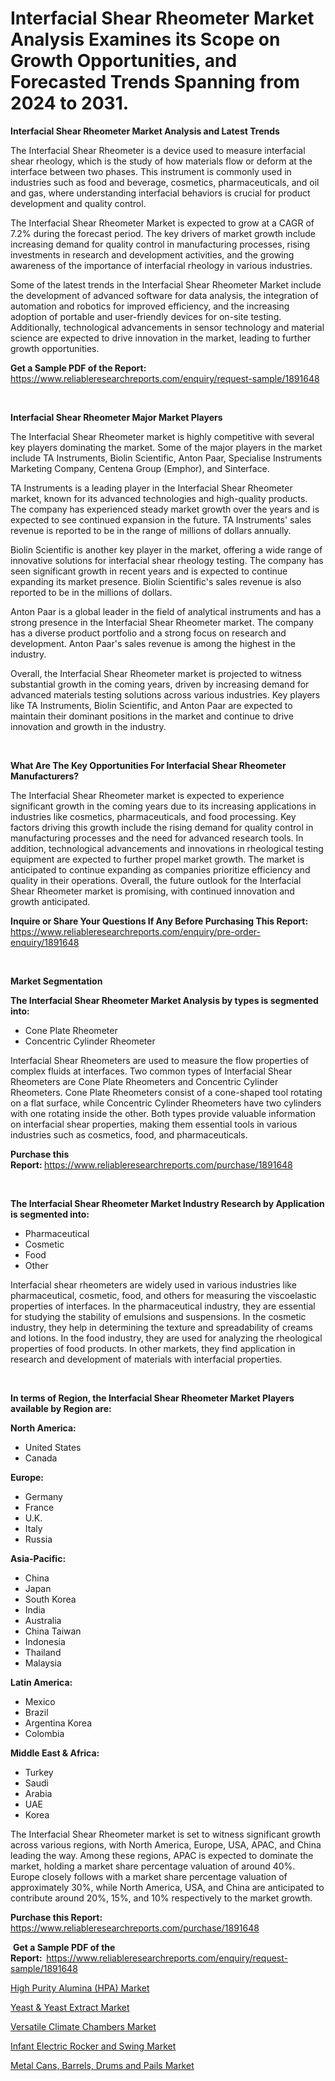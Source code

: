 <p><h1>Interfacial Shear Rheometer Market Analysis Examines its Scope on Growth Opportunities, and Forecasted Trends Spanning from 2024 to 2031.</h1></p><p><strong>Interfacial Shear Rheometer Market Analysis and Latest Trends</strong></p>
<p><p>The Interfacial Shear Rheometer is a device used to measure interfacial shear rheology, which is the study of how materials flow or deform at the interface between two phases. This instrument is commonly used in industries such as food and beverage, cosmetics, pharmaceuticals, and oil and gas, where understanding interfacial behaviors is crucial for product development and quality control.</p><p>The Interfacial Shear Rheometer Market is expected to grow at a CAGR of 7.2% during the forecast period. The key drivers of market growth include increasing demand for quality control in manufacturing processes, rising investments in research and development activities, and the growing awareness of the importance of interfacial rheology in various industries.</p><p>Some of the latest trends in the Interfacial Shear Rheometer Market include the development of advanced software for data analysis, the integration of automation and robotics for improved efficiency, and the increasing adoption of portable and user-friendly devices for on-site testing. Additionally, technological advancements in sensor technology and material science are expected to drive innovation in the market, leading to further growth opportunities.</p></p>
<p><strong>Get a Sample PDF of the Report:&nbsp;</strong> <a href="https://www.reliableresearchreports.com/enquiry/request-sample/1891648">https://www.reliableresearchreports.com/enquiry/request-sample/1891648</a></p>
<p>&nbsp;</p>
<p><strong>Interfacial Shear Rheometer Major Market Players</strong></p>
<p><p>The Interfacial Shear Rheometer market is highly competitive with several key players dominating the market. Some of the major players in the market include TA Instruments, Biolin Scientific, Anton Paar, Specialise Instruments Marketing Company, Centena Group (Emphor), and Sinterface. </p><p>TA Instruments is a leading player in the Interfacial Shear Rheometer market, known for its advanced technologies and high-quality products. The company has experienced steady market growth over the years and is expected to see continued expansion in the future. TA Instruments' sales revenue is reported to be in the range of millions of dollars annually.</p><p>Biolin Scientific is another key player in the market, offering a wide range of innovative solutions for interfacial shear rheology testing. The company has seen significant growth in recent years and is expected to continue expanding its market presence. Biolin Scientific's sales revenue is also reported to be in the millions of dollars.</p><p>Anton Paar is a global leader in the field of analytical instruments and has a strong presence in the Interfacial Shear Rheometer market. The company has a diverse product portfolio and a strong focus on research and development. Anton Paar's sales revenue is among the highest in the industry.</p><p>Overall, the Interfacial Shear Rheometer market is projected to witness substantial growth in the coming years, driven by increasing demand for advanced materials testing solutions across various industries. Key players like TA Instruments, Biolin Scientific, and Anton Paar are expected to maintain their dominant positions in the market and continue to drive innovation and growth in the industry.</p></p>
<p>&nbsp;</p>
<p><strong>What Are The Key Opportunities For Interfacial Shear Rheometer Manufacturers?</strong></p>
<p><p>The Interfacial Shear Rheometer market is expected to experience significant growth in the coming years due to its increasing applications in industries like cosmetics, pharmaceuticals, and food processing. Key factors driving this growth include the rising demand for quality control in manufacturing processes and the need for advanced research tools. In addition, technological advancements and innovations in rheological testing equipment are expected to further propel market growth. The market is anticipated to continue expanding as companies prioritize efficiency and quality in their operations. Overall, the future outlook for the Interfacial Shear Rheometer market is promising, with continued innovation and growth anticipated.</p></p>
<p><strong>Inquire or Share Your Questions If Any Before Purchasing This Report:</strong> <a href="https://www.reliableresearchreports.com/enquiry/pre-order-enquiry/1891648">https://www.reliableresearchreports.com/enquiry/pre-order-enquiry/1891648</a></p>
<p>&nbsp;</p>
<p><strong>Market Segmentation</strong></p>
<p><strong>The Interfacial Shear Rheometer Market Analysis by types is segmented into:</strong></p>
<p><ul><li>Cone Plate Rheometer</li><li>Concentric Cylinder Rheometer</li></ul></p>
<p><p>Interfacial Shear Rheometers are used to measure the flow properties of complex fluids at interfaces. Two common types of Interfacial Shear Rheometers are Cone Plate Rheometers and Concentric Cylinder Rheometers. Cone Plate Rheometers consist of a cone-shaped tool rotating on a flat surface, while Concentric Cylinder Rheometers have two cylinders with one rotating inside the other. Both types provide valuable information on interfacial shear properties, making them essential tools in various industries such as cosmetics, food, and pharmaceuticals.</p></p>
<p><strong>Purchase this Report:&nbsp;</strong><a href="https://www.reliableresearchreports.com/purchase/1891648">https://www.reliableresearchreports.com/purchase/1891648</a></p>
<p>&nbsp;</p>
<p><strong>The Interfacial Shear Rheometer Market Industry Research by Application is segmented into:</strong></p>
<p><ul><li>Pharmaceutical</li><li>Cosmetic</li><li>Food</li><li>Other</li></ul></p>
<p><p>Interfacial shear rheometers are widely used in various industries like pharmaceutical, cosmetic, food, and others for measuring the viscoelastic properties of interfaces. In the pharmaceutical industry, they are essential for studying the stability of emulsions and suspensions. In the cosmetic industry, they help in determining the texture and spreadability of creams and lotions. In the food industry, they are used for analyzing the rheological properties of food products. In other markets, they find application in research and development of materials with interfacial properties.</p></p>
<p>&nbsp;</p>
<p><strong>In terms of Region, the Interfacial Shear Rheometer Market Players available by Region are:</strong></p>
<p>
    <p> <strong> North America: </strong>
        <ul>
            <li>United States</li>
            <li>Canada</li>
        </ul>
        </p> 
    <p> <strong> Europe: </strong>
        <ul>
            <li>Germany</li>
            <li>France</li>
            <li>U.K.</li>
            <li>Italy</li>
            <li>Russia</li>
        </ul>
        </p> 
    <p> <strong> Asia-Pacific: </strong>
        <ul>
            <li>China</li>
            <li>Japan</li>
            <li>South Korea</li>
            <li>India</li>
            <li>Australia</li>
            <li>China Taiwan</li>
            <li>Indonesia</li>
            <li>Thailand</li>
            <li>Malaysia</li>
        </ul>
        </p> 
    <p> <strong> Latin America: </strong>
        <ul>
            <li>Mexico</li>
            <li>Brazil</li>
            <li>Argentina Korea</li>
            <li>Colombia</li>
        </ul>
        </p> 
    <p> <strong> Middle East & Africa: </strong>
        <ul>
            <li>Turkey</li>
            <li>Saudi</li>
            <li>Arabia</li>
            <li>UAE</li>
            <li>Korea</li>
        </ul>
    </p>
    </p>
<p><p>The Interfacial Shear Rheometer market is set to witness significant growth across various regions, with North America, Europe, USA, APAC, and China leading the way. Among these regions, APAC is expected to dominate the market, holding a market share percentage valuation of around 40%. Europe closely follows with a market share percentage valuation of approximately 30%, while North America, USA, and China are anticipated to contribute around 20%, 15%, and 10% respectively to the market growth.</p></p>
<p><strong>Purchase this Report: </strong><a href="https://www.reliableresearchreports.com/purchase/1891648">https://www.reliableresearchreports.com/purchase/1891648</a></p>
<p>&nbsp;<strong>Get a Sample PDF of the Report:&nbsp;&nbsp;</strong><a href="https://www.reliableresearchreports.com/enquiry/request-sample/1891648">https://www.reliableresearchreports.com/enquiry/request-sample/1891648</a></p>
<p><strong></strong></p>
<p><p><a href="https://view.publitas.com/reportprime-1/high-purity-alumina-hpa-market-analysis-examines-its-scope-on-growth-opportunities-and-forecasted-trends-spanning-from-2024-to-2031/">High Purity Alumina (HPA) Market</a></p><p><a href="https://circular-yam-9b9.notion.site/Yeast-Yeast-Extract-Market-Research-Report-Reveals-The-Latest-Trends-And-Opportunities-of-this-Mar-12a9756fc93543fcbe719fadd99f442f">Yeast & Yeast Extract Market</a></p><p><a href="https://angry-finch-aaf.notion.site/Versatile-Climate-Chambers-Market-A-Comprehensive-Report-of-its-Market-Share-Growth-Trends-2024--d73ab1a81fcb4436bdc1ae637520615a">Versatile Climate Chambers Market</a></p><p><a href="https://pretty-mail-caf.notion.site/Infant-Electric-Rocker-and-Swing-Market-A-Comprehensive-Report-of-its-Market-Share-Growth-Trends--8fe100e1ead140f284c513005b257e60">Infant Electric Rocker and Swing Market</a></p><p><a href="https://view.publitas.com/reportprime-1/metal-cans-barrels-drums-and-pails-market-size-2024-2031-global-industrial-analysis-key-geographical-regions-market-share-top-key-players-product-types-and-forecast-research-report/">Metal Cans, Barrels, Drums and Pails Market</a></p></p>
